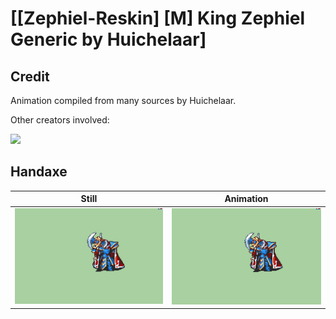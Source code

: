 # [\[Zephiel-Reskin\] \[M\] King Zephiel Generic by Huichelaar]

## Credit

Animation compiled from many sources by Huichelaar.

Other creators involved:

<img src="./Credits.png" />

## Handaxe

| Still | Animation |
| :---: | :-------: |
| ![Handaxe still](./Handaxe_000.png) | ![Handaxe animation](./Handaxe.gif) |
